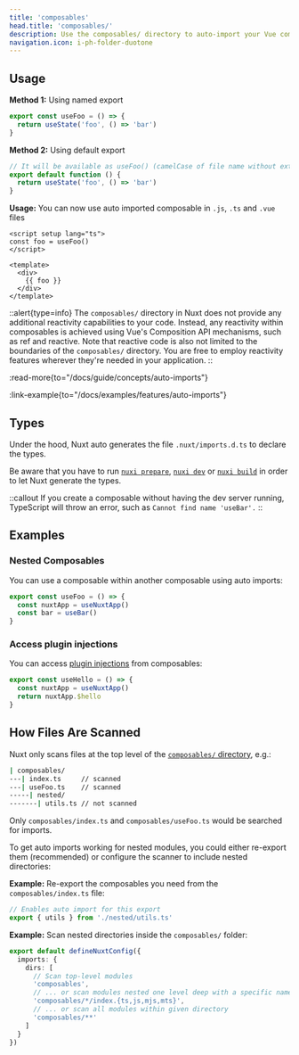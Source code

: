 ```yaml
---
title: 'composables'
head.title: 'composables/'
description: Use the composables/ directory to auto-import your Vue composables into your application.
navigation.icon: i-ph-folder-duotone
---
```


## Usage

**Method 1:** Using named export

```js [composables/useFoo.ts]
export const useFoo = () => {
  return useState('foo', () => 'bar')
}
```

**Method 2:** Using default export

```js [composables/use-foo.ts or composables/useFoo.ts]
// It will be available as useFoo() (camelCase of file name without extension)
export default function () {
  return useState('foo', () => 'bar')
}
```

**Usage:** You can now use auto imported composable in `.js`, `.ts` and `.vue` files

```vue [app.vue]
<script setup lang="ts">
const foo = useFoo()
</script>

<template>
  <div>
    {{ foo }}
  </div>
</template>
```

::alert{type=info}
The `composables/` directory in Nuxt does not provide any additional reactivity capabilities to your code. Instead, any reactivity within composables is achieved using Vue's Composition API mechanisms, such as ref and reactive. Note that reactive code is also not limited to the boundaries of the `composables/` directory. You are free to employ reactivity features wherever they're needed in your application.
::

:read-more{to="/docs/guide/concepts/auto-imports"}

:link-example{to="/docs/examples/features/auto-imports"}

## Types

Under the hood, Nuxt auto generates the file `.nuxt/imports.d.ts` to declare the types.

Be aware that you have to run [`nuxi prepare`](/docs/api/commands/prepare), [`nuxi dev`](/docs/api/commands/dev) or [`nuxi build`](/docs/api/commands/build) in order to let Nuxt generate the types.

::callout
If you create a composable without having the dev server running, TypeScript will throw an error, such as `Cannot find name 'useBar'.`
::

## Examples

### Nested Composables

You can use a composable within another composable using auto imports:

```js [composables/test.ts]
export const useFoo = () => {
  const nuxtApp = useNuxtApp()
  const bar = useBar()
}
```

### Access plugin injections

You can access [plugin injections](/docs/guide/directory-structure/plugins#automatically-providing-helpers) from composables:

```js [composables/test.ts]
export const useHello = () => {
  const nuxtApp = useNuxtApp()
  return nuxtApp.$hello
}
```

## How Files Are Scanned

Nuxt only scans files at the top level of the [`composables/` directory](/docs/guide/directory-structure/composables), e.g.:

```bash [Directory Structure]
| composables/
---| index.ts     // scanned
---| useFoo.ts    // scanned
-----| nested/
-------| utils.ts // not scanned
```

Only `composables/index.ts` and `composables/useFoo.ts` would be searched for imports.

To get auto imports working for nested modules, you could either re-export them (recommended) or configure the scanner to include nested directories:

**Example:** Re-export the composables you need from the `composables/index.ts` file:

```ts [composables/index.ts]
// Enables auto import for this export
export { utils } from './nested/utils.ts'
```

**Example:** Scan nested directories inside the `composables/` folder:

```ts [nuxt.config.ts]
export default defineNuxtConfig({
  imports: {
    dirs: [
      // Scan top-level modules
      'composables',
      // ... or scan modules nested one level deep with a specific name and file extension
      'composables/*/index.{ts,js,mjs,mts}',
      // ... or scan all modules within given directory
      'composables/**'
    ]
  }
})
```
